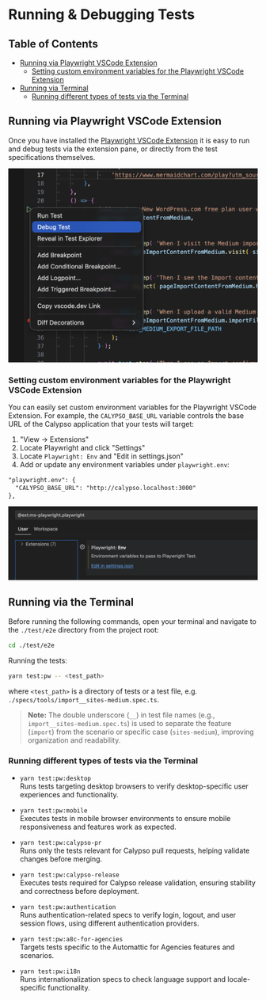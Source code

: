 # Running & Debugging Tests

## Table of Contents

- [Running via Playwright VSCode Extension](#running-via-playwright-vscode-extension)
  - [Setting custom environment variables for the Playwright VSCode Extension](#setting-custom-environment-variables-for-the-playwright-vscode-extension)
- [Running via Terminal](#running-via-terminal)
  - [Running different types of tests via the Terminal](#running-different-types-of-tests-via-the-terminal)

## Running via Playwright VSCode Extension

Once you have installed the [Playwright VSCode Extension](./setup.md) it is easy to run and debug tests via the extension pane, or directly from the test specifications themselves.

![Run and Debug Tests](./files/run-debug-tests.png)

### Setting custom environment variables for the Playwright VSCode Extension

You can easily set custom environment variables for the Playwright VSCode Extension. For example, the `CALYPSO_BASE_URL` variable controls the base URL of the Calypso application that your tests will target:

1. "View -> Extensions"
2. Locate Playwright and click "Settings"
3. Locate `Playwright: Env` and "Edit in settings.json"
4. Add or update any environment variables under `playwright.env`:

```
"playwright.env": {
  "CALYPSO_BASE_URL": "http://calypso.localhost:3000"
},
```

![Playwright VSCode Extension Settings](./files/pw-extensionsettings.png)

## Running via the Terminal

Before running the following commands, open your terminal and navigate to the `./test/e2e` directory from the project root:

```bash
cd ./test/e2e
```

Running the tests:

```bash
yarn test:pw -- <test_path>
```

where `<test_path>` is a directory of tests or a test file, e.g. `./specs/tools/import__sites-medium.spec.ts`.

> **Note:** The double underscore (`__`) in test file names (e.g., `import__sites-medium.spec.ts`) is used to separate the feature (`import`) from the scenario or specific case (`sites-medium`), improving organization and readability.

### Running different types of tests via the Terminal

- `yarn test:pw:desktop`  
  Runs tests targeting desktop browsers to verify desktop-specific user experiences and functionality.

- `yarn test:pw:mobile`  
  Executes tests in mobile browser environments to ensure mobile responsiveness and features work as expected.

- `yarn test:pw:calypso-pr`  
  Runs only the tests relevant for Calypso pull requests, helping validate changes before merging.

- `yarn test:pw:calypso-release`  
  Executes tests required for Calypso release validation, ensuring stability and correctness before deployment.

- `yarn test:pw:authentication`  
  Runs authentication-related specs to verify login, logout, and user session flows, using different authentication providers.

- `yarn test:pw:a8c-for-agencies`  
  Targets tests specific to the Automattic for Agencies features and scenarios.

- `yarn test:pw:i18n`  
  Runs internationalization specs to check language support and locale-specific functionality.
